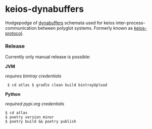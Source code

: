 # keios-dynabuffers

Hodgepodge of [dynabuffers](https://github.com/leftshiftone/dynabuffers) schemata used for keios inter-process-communication between polyglot systems. 
Formerly known as [keios-protocol](https://github.com/leftshiftone/keios-protocol).

### Release

Currently only manual release is possible:

**JVM**

_requires bintray credentials_

`
$ cd atlas
$ gradle clean build bintrayUpload`

**Python**

_required pypi.org credentials_

```$sh
$ cd atlas
$ poetry version minor
$ poetry build && poetry publish
```
